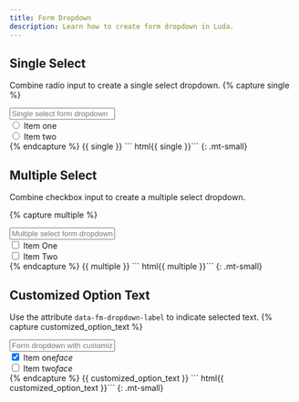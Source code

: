 ```yaml
---
title: Form Dropdown
description: Learn how to create form dropdown in Luda.
---
```



## Single Select

Combine radio input to create a single select dropdown.
{% capture single %}
<div class="fm-dropdown dropdown-fixed dropdown-absolute-m">
  <div class="fm fm-select">
    <input placeholder="Single select form dropdown">
  </div>
  <div class="dropdown-menu">
    <div class="dropdown-items">
      <div class="btns-y">
        <div class="btn-radio btn-hollow-primary">
          <input type="radio" name="single_fm_dropdown" value="one">
          <label>Item one</label>
        </div>
        <div class="btn-radio btn-hollow-primary">
          <input type="radio" name="single_fm_dropdown" value="two">
          <label>Item two</label>
        </div>
      </div>
    </div>
  </div>
</div>
{% endcapture %}
{{ single }}
``` html{{ single }}```
{: .mt-small}


## Multiple Select
Combine checkbox input to create a multiple select dropdown.

{% capture multiple %}
<div class="fm-dropdown dropdown-fixed dropdown-absolute-m">
  <div class="fm fm-select">
    <input placeholder="Multiple select form dropdown">
  </div>
  <div class="dropdown-menu">
    <div class="dropdown-items" data-dropdown-toggle-disabled>
      <div class="btns-y">
        <div class="btn-check btn-hollow-primary">
          <input type="checkbox" name="multiple_fm_dropdown" value="one">
          <label>Item One</label>
        </div>
        <div class="btn-check btn-hollow-primary">
          <input type="checkbox" name="multiple_fm_dropdown" value="two">
          <label>Item Two</label>
        </div>
      </div>
    </div>
  </div>
</div>
{% endcapture %}
{{ multiple }}
``` html{{ multiple }}```
{: .mt-small}



## Customized Option Text
Use the attribute `data-fm-dropdown-label` to indicate selected text.
{% capture customized_option_text %}
<div class="fm-dropdown dropdown-fixed dropdown-absolute-m">
  <div class="fm fm-select">
    <input placeholder="Form dropdown with customized value">
  </div>
  <div class="dropdown-menu">
    <div class="dropdown-items" data-dropdown-toggle-disabled>
      <div class="btns-y">
        <div class="btn-check btn-hollow-primary btn-ico-left">
          <input checked type="checkbox" name="custom_fm_dropdown" value="one" data-fm-dropdown-label="Item one">
          <label>Item one<i class="ico material-icons">face</i></label>
        </div>
        <div class="btn-check btn-hollow-primary btn-ico-left">
          <input type="checkbox" name="custom_fm_dropdown" value="two" data-fm-dropdown-label="Item two">
          <label>Item two<i class="ico material-icons">face</i></label>
        </div>
      </div>
    </div>
  </div>
</div>
{% endcapture %}
{{ customized_option_text }}
``` html{{ customized_option_text }}```
{: .mt-small}